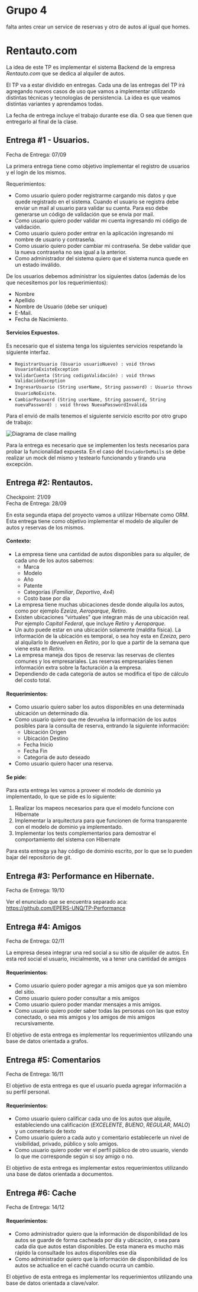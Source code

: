 
# Grupo 4
falta antes crear un service de reservas y otro de autos al igual que homes.

# Rentauto.com
La idea de este TP es implementar el sistema Backend de la empresa *Rentauto.com* que se dedica al alquiler de autos.

El TP va a estar dividido en entregas. Cada una de las entregas del TP irá agregando nuevos casos de uso que vamos a implementar utilizando distintas técnicas y tecnologías de persistencia. La idea es que veamos distintas variantes y aprendamos todas.

La fecha de entrega incluye el trabajo durante ese día. O sea que tienen que entregarlo al final de la clase.

## Entrega #1 - Usuarios.
Fecha de Entrega: 07/09

La primera entrega tiene como objetivo implementar el registro de usuarios y el login de los mismos. 

Requerimientos:
* Como usuario quiero poder registrarme cargando mis datos y que quede registrado en el sistema. Cuando el usuario se registra debe enviar un mail al usuario para validar su cuenta. Para eso debe generarse un código de validación que se envía por mail. 
* Como usuario quiero poder validar mi cuenta ingresando mi código de validación.
* Como usuario quiero poder entrar en la aplicación ingresando mi nombre de usuario y contraseña. 
* Como usuario quiero poder cambiar mi contraseña. Se debe validar que la nueva contraseña no sea igual a la anterior.
* Como administrador del sistema quiero que el sistema nunca quede en un estado inválido.

De los usuarios debemos administrar los siguientes datos (además de los que necesitemos por los requerimientos):
* Nombre
* Apellido
* Nombre de Usuario (debe ser unique)
* E-Mail.
* Fecha de Nacimiento.

#### Servicios Expuestos.
Es necesario que el sistema tenga los siguientes servicios respetando la siguiente interfaz. 

* `RegistrarUsuario (Usuario usuarioNuevo) : void throws UsuarioYaExisteException`
* `ValidarCuenta (String codigoValidación) : void throws ValidaciónException`
* `IngresarUsuario (String userName, String password) : Usuario throws UsuarioNoExiste`.
* `CambiarPassword (String userName, String password, String nuevaPassword) : void throws NuevaPasswordInválida`

Para el envió de mails tenemos el siguiente servicio escrito por otro grupo de trabajo:

![Diagrama de clase mailing](https://drive.google.com/file/d/0BwLWxnCUu_qieTZoYTRpTHk3cUE/view?usp=sharing)

Para la entrega es necesario que se implementen los tests necesarios para probar la funcionalidad expuesta. 
En el caso del `EnviadorDeMails` se debe realizar un mock del mismo y testearlo funcionando y tirando una excepción.

## Entrega #2: Rentautos.
Checkpoint: 21/09<br />
Fecha de Entrega: 28/09

En esta segunda etapa del proyecto vamos a utilizar Hibernate como ORM. 
Esta entrega tiene como objetivo implementar el modelo de alquiler de autos y reservas de los mismos.

#### Contexto:
* La empresa tiene una cantidad de autos disponibles para su alquiler, de cada uno de los autos sabemos:
   * Marca
   * Modelo
   * Año
   * Patente
   * Categorías (_Familiar_, _Deportivo_, _4x4_)
   * Costo base por día
* La empresa tiene muchas ubicaciones desde donde alquila los autos, como por ejemplo _Ezeiza_, _Aeroparque_, _Retiro_. 
* Existen ubicaciones “virtuales” que integran más de una ubicación real. Por ejemplo _Capital Federal_, que incluye _Retiro_ y _Aeroparque_.
* Un auto puede estar en una ubicación solamente (maldita física). La información de la ubicación es temporal, o sea hoy esta en _Ezeiza_, pero al alquilarlo lo devuelven en _Retiro_, por lo que a partir de la semana que viene esta en _Retiro_.
* La empresa maneja dos tipos de reserva: las reservas de clientes comunes y los empresariales. Las reservas empresariales tienen información extra sobre la facturación a la empresa.
* Dependiendo de cada categoría de autos se modifica el tipo de cálculo del costo total.

#### Requerimientos:
* Como usuario quiero saber los autos disponibles en una determinada ubicación un determinado día.
* Como usuario quiero que me devuelva la información de los autos posibles para la consulta de reserva, entrando la siguiente información:
   * Ubicación Origen
   * Ubicación Destino
   * Fecha Inicio
   * Fecha Fin
   * Categoria de auto deseado
* Como usuario quiero hacer una reserva.

#### Se pide:
Para esta entrega les vamos a proveer el modelo de dominio ya implementado, lo que se pide es lo siguiente:

1. Realizar los mapeos necesarios para que el modelo funcione con Hibernate
2. Implementar la arquitectura para que funcionen de forma transparente con el modelo de dominio ya implementado.
3. Implementar los tests complementarios para demostrar el comportamiento del sistema con Hibernate

Para esta entrega ya hay código de dominio escrito, por lo que se lo pueden bajar del repositorio de git.

## Entrega #3: Performance en Hibernate.
Fecha de Entrega: 19/10

Ver el enunciado que se encuentra separado aca: https://github.com/EPERS-UNQ/TP-Performance 

## Entrega #4: Amigos
Fecha de Entrega: 02/11

La empresa desea integrar una red social a su sitio de alquiler de autos. En esta red social el usuario, inicialmente, va a tener una cantidad de amigos

#### Requerimientos:
* Como usuario quiero poder agregar a mis amigos que ya son miembro del sitio.
* Como usuario quiero poder consultar a mis amigos
* Como usuario quiero poder mandar mensajes a mis amigos.
* Como usuario quiero poder saber todas las personas con las que estoy conectado, o sea mis amigos y los amigos de mis amigos recursivamente.

El objetivo de esta entrega es implementar los requerimientos utilizando una base de datos orientada a grafos.

## Entrega #5: Comentarios
Fecha de Entrega: 16/11

El objetivo de esta entrega es que el usuario pueda agregar información a su perfil personal.

#### Requerimientos:
* Como usuario quiero calificar cada uno de los autos que alquile, estableciendo una calificación (_EXCELENTE_, _BUENO_, _REGULAR_, _MALO_) y un comentario de texto
* Como usuario quiero a cada auto y comentario establecerle un nivel de visibilidad, privado, público y solo amigos.
* Como usuario quiero poder ver el perfil público de otro usuario, viendo lo que me corresponde según si soy amigo o no.

El objetivo de esta entrega es implementar estos requerimientos utilizando una base de datos orientada a documentos.

## Entrega #6: Cache
Fecha de Entrega: 14/12

#### Requerimientos:
* Como administrador quiero que la información de disponibilidad de los autos se guarde de forma 
cacheada por día y ubicación, o sea para cada día que autos estan disponibles. De esta manera es 
mucho más rápido la consultade los autos disponibles ese día
* Como administrador quiero que la información de disponibilidad de los autos se actualice en 
el caché cuando ocurra un cambio.

El objetivo de esta entrega es implementar los requerimientos utilizando una base de datos orientada a clave/valor.
